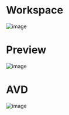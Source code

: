 # Workspace
![image](https://github.com/AshmanSodhi/firstapp/assets/132582176/1a2a8345-6f1c-42e5-a817-3edf49a2eec9)

# Preview
![image](https://github.com/AshmanSodhi/firstapp/assets/132582176/54c60bbb-3624-4096-8273-46e092131028)

# AVD
![image](https://github.com/AshmanSodhi/firstapp/assets/132582176/ed0605c6-a26c-4904-9e55-c93079b2ba98)
